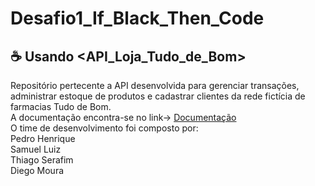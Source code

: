 # Desafio1_If_Black_Then_Code
## ☕ Usando <API_Loja_Tudo_de_Bom>
Repositório pertecente a API desenvolvida para gerenciar transações, administrar estoque de produtos e cadastrar clientes da rede fictícia de farmacias Tudo de Bom.<br>
A documentação encontra-se no link-> [Documentação](https://ibm-tudo-de-bom.herokuapp.com/swagger-ui.html)<br>
O time de desenvolvimento foi composto por:<br>
  Pedro Henrique<br>
  Samuel Luiz<br>
  Thiago Serafim <br>
  Diego Moura<br>
  
  
